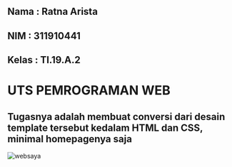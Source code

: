 ## Nama : Ratna Arista
## NIM  : 311910441
## Kelas : TI.19.A.2

# UTS PEMROGRAMAN WEB

## Tugasnya adalah membuat conversi dari desain template tersebut kedalam HTML dan CSS, minimal homepagenya saja

![websaya](https://user-images.githubusercontent.com/56379930/116954539-81697a00-acba-11eb-8c36-3fcfe1c8f5c6.png)
